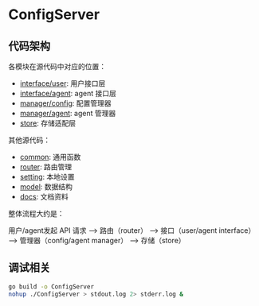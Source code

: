 # ConfigServer

## 代码架构

各模块在源代码中对应的位置：

* [interface/user](interface/user): 用户接口层
* [interface/agent](interface/agent): agent 接口层
* [manager/config](manager/config): 配置管理器
* [manager/agent](manager/agent): agent 管理器
* [store](store): 存储适配层

其他源代码：

* [common](common): 通用函数
* [router](router): 路由管理
* [setting](setting): 本地设置
* [model](model): 数据结构
* [docs](docs): 文档资料

整体流程大约是：

用户/agent发起 API 请求 --> 路由（router） --> 接口（user/agent interface） --> 管理器（config/agent manager） --> 存储（store）

## 调试相关

``` bash
go build -o ConfigServer
nohup ./ConfigServer > stdout.log 2> stderr.log &
```
